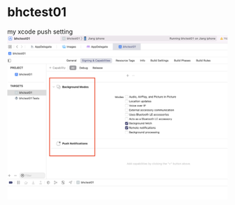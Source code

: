 # bhctest01

my xcode push setting
![image](https://github.com/qpooqp777/bhctest01/blob/main/xcode_push_setting01.png)
